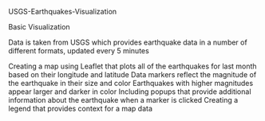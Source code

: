 USGS-Earthquakes-Visualization

Basic Visualization

Data is taken from USGS which provides earthquake data in a number of different formats, updated every 5 minutes

Creating a map using Leaflet that plots all of the earthquakes for last month based on their longitude and latitude
Data markers reflect the magnitude of the earthquake in their size and color
Earthquakes with higher magnitudes appear larger and darker in color
Including popups that provide additional information about the earthquake when a marker is clicked
Creating a legend that provides context for a map data